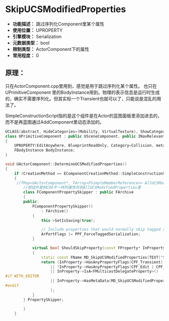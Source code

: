 ﻿# SkipUCSModifiedProperties

- **功能描述：** 跳过序列化Component里某个属性
- **使用位置：** UPROPERTY
- **引擎模块：** Serialization
- **元数据类型：** bool
- **限制类型：** ActorComponent下的属性
- **常用程度：** 0

## 原理：

只在ActorComponent.cpp里用到，感觉是用于跳过序列化某个属性。
也只在UPrimitiveComponent 里的BodyInstance用到。物理的表示信息是运行时生成的，确实不需要序列化。但其实标一个Transient也就可以了，只能说是混乱的用法了。

SimpleConstructionScript指的是这个组件是在Actor的蓝图面板里添加进去的，而不是再蓝图通过AddComponent里动态添加的。

```cpp
UCLASS(abstract, HideCategories=(Mobility, VirtualTexture), ShowCategories=(PhysicsVolume), MinimalAPI)
class UPrimitiveComponent : public USceneComponent, public INavRelevantInterface, public IInterface_AsyncCompilation, public IPhysicsComponent
{
	UPROPERTY(EditAnywhere, BlueprintReadOnly, Category=Collision, meta=(ShowOnlyInnerProperties, SkipUCSModifiedProperties))
	FBodyInstance BodyInstance;
}

void UActorComponent::DetermineUCSModifiedProperties()
{
  	if (CreationMethod == EComponentCreationMethod::SimpleConstructionScript)
    {
   	 //TMap<UActorComponent*, TArray<FSimpleMemberReference>> AllUCSModifiedProperties;
    	//把组件里和CDO不一样的属性存到AllUCSModifiedProperties里
		class FComponentPropertySkipper : public FArchive
		{
		public:
			FComponentPropertySkipper()
				: FArchive()
			{
				this->SetIsSaving(true);

				// Include properties that would normally skip tagged serialization (e.g. bulk serialization of array properties).
				ArPortFlags |= PPF_ForceTaggedSerialization;
			}

			virtual bool ShouldSkipProperty(const FProperty* InProperty) const override
			{
				static const FName MD_SkipUCSModifiedProperties(TEXT("SkipUCSModifiedProperties"));
				return (InProperty->HasAnyPropertyFlags(CPF_Transient)
					|| !InProperty->HasAnyPropertyFlags(CPF_Edit | CPF_Interp)
					|| InProperty->IsA<FMulticastDelegateProperty>()
#if WITH_EDITOR
					|| InProperty->HasMetaData(MD_SkipUCSModifiedProperties)
#endif
					);
			}
		} PropertySkipper;
    
        }
    }
```
